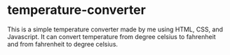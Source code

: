# temperature-converter
This is a simple temperature converter made by me using HTML, CSS, and Javascript. 
It can convert temperature from degree celsius to fahrenheit and from fahrenheit to degree celsius. 
